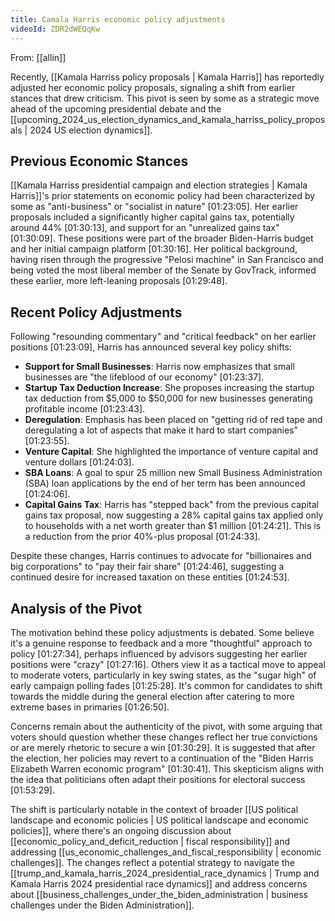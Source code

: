 ```yaml
---
title: Camala Harris economic policy adjustments
videoId: ZDR2dWEQqKw
---
```


From: [[allin]] <br/> 

Recently, [[Kamala Harriss policy proposals | Kamala Harris]] has reportedly adjusted her economic policy proposals, signaling a shift from earlier stances that drew criticism. This pivot is seen by some as a strategic move ahead of the upcoming presidential debate and the [[upcoming_2024_us_election_dynamics_and_kamala_harriss_policy_proposals | 2024 US election dynamics]].

## Previous Economic Stances
[[Kamala Harriss presidential campaign and election strategies | Kamala Harris]]'s prior statements on economic policy had been characterized by some as "anti-business" or "socialist in nature" <a class="yt-timestamp" data-t="01:23:05">[01:23:05]</a>. Her earlier proposals included a significantly higher capital gains tax, potentially around 44% <a class="yt-timestamp" data-t="01:30:13">[01:30:13]</a>, and support for an "unrealized gains tax" <a class="yt-timestamp" data-t="01:30:09">[01:30:09]</a>. These positions were part of the broader Biden-Harris budget and her initial campaign platform <a class="yt-timestamp" data-t="01:30:16">[01:30:16]</a>. Her political background, having risen through the progressive "Pelosi machine" in San Francisco and being voted the most liberal member of the Senate by GovTrack, informed these earlier, more left-leaning proposals <a class="yt-timestamp" data-t="01:29:48">[01:29:48]</a>.

## Recent Policy Adjustments
Following "resounding commentary" and "critical feedback" on her earlier positions <a class="yt-timestamp" data-t="01:23:09">[01:23:09]</a>, Harris has announced several key policy shifts:
*   **Support for Small Businesses**: Harris now emphasizes that small businesses are "the lifeblood of our economy" <a class="yt-timestamp" data-t="01:23:37">[01:23:37]</a>.
*   **Startup Tax Deduction Increase**: She proposes increasing the startup tax deduction from $5,000 to $50,000 for new businesses generating profitable income <a class="yt-timestamp" data-t="01:23:43">[01:23:43]</a>.
*   **Deregulation**: Emphasis has been placed on "getting rid of red tape and deregulating a lot of aspects that make it hard to start companies" <a class="yt-timestamp" data-t="01:23:55">[01:23:55]</a>.
*   **Venture Capital**: She highlighted the importance of venture capital and venture dollars <a class="yt-timestamp" data-t="01:24:03">[01:24:03]</a>.
*   **SBA Loans**: A goal to spur 25 million new Small Business Administration (SBA) loan applications by the end of her term has been announced <a class="yt-timestamp" data-t="01:24:06">[01:24:06]</a>.
*   **Capital Gains Tax**: Harris has "stepped back" from the previous capital gains tax proposal, now suggesting a 28% capital gains tax applied only to households with a net worth greater than $1 million <a class="yt-timestamp" data-t="01:24:21">[01:24:21]</a>. This is a reduction from the prior 40%-plus proposal <a class="yt-timestamp" data-t="01:24:33">[01:24:33]</a>.

Despite these changes, Harris continues to advocate for "billionaires and big corporations" to "pay their fair share" <a class="yt-timestamp" data-t="01:24:46">[01:24:46]</a>, suggesting a continued desire for increased taxation on these entities <a class="yt-timestamp" data-t="01:24:53">[01:24:53]</a>.

## Analysis of the Pivot
The motivation behind these policy adjustments is debated. Some believe it's a genuine response to feedback and a more "thoughtful" approach to policy <a class="yt-timestamp" data-t="01:27:34">[01:27:34]</a>, perhaps influenced by advisors suggesting her earlier positions were "crazy" <a class="yt-timestamp" data-t="01:27:16">[01:27:16]</a>. Others view it as a tactical move to appeal to moderate voters, particularly in key swing states, as the "sugar high" of early campaign polling fades <a class="yt-timestamp" data-t="01:25:28">[01:25:28]</a>. It's common for candidates to shift towards the middle during the general election after catering to more extreme bases in primaries <a class="yt-timestamp" data-t="01:26:50">[01:26:50]</a>.

Concerns remain about the authenticity of the pivot, with some arguing that voters should question whether these changes reflect her true convictions or are merely rhetoric to secure a win <a class="yt-timestamp" data-t="01:30:29">[01:30:29]</a>. It is suggested that after the election, her policies may revert to a continuation of the "Biden Harris Elizabeth Warren economic program" <a class="yt-timestamp" data-t="01:30:41">[01:30:41]</a>. This skepticism aligns with the idea that politicians often adapt their positions for electoral success <a class="yt-timestamp" data-t="01:53:29">[01:53:29]</a>.

The shift is particularly notable in the context of broader [[US political landscape and economic policies | US political landscape and economic policies]], where there's an ongoing discussion about [[economic_policy_and_deficit_reduction | fiscal responsibility]] and addressing [[us_economic_challenges_and_fiscal_responsibility | economic challenges]]. The changes reflect a potential strategy to navigate the [[trump_and_kamala_harris_2024_presidential_race_dynamics | Trump and Kamala Harris 2024 presidential race dynamics]] and address concerns about [[business_challenges_under_the_biden_administration | business challenges under the Biden Administration]].